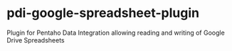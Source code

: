 pdi-google-spreadsheet-plugin
=============================

Plugin for Pentaho Data Integration allowing reading and writing of Google Drive Spreadsheets
